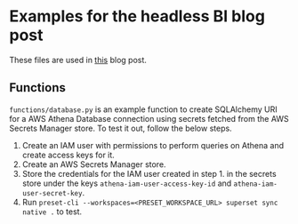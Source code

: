 # Examples for the headless BI blog post

These files are used in [this](https://preset.io/blog/version-control-superset-charts-dashboards-superset/#publishing-the-assets) blog post.

## Functions
`functions/database.py` is an example function to create SQLAlchemy URI for a AWS Athena Database connection using secrets fetched from the AWS Secrets Manager store. To test it out, follow the below steps.

1. Create an IAM user with permissions to perform queries on Athena and create access keys for it.
1. Create an AWS Secrets Manager store.
1. Store the credentials for the IAM user created in step 1. in the secrets store under the keys `athena-iam-user-access-key-id` and `athena-iam-user-secret-key`.
1. Run `preset-cli --workspaces=<PRESET_WORKSPACE_URL> superset sync native .` to test.